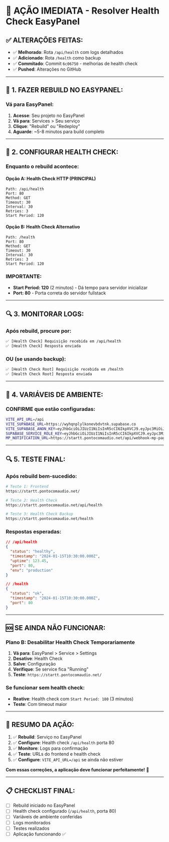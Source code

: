 # 🚨 AÇÃO IMEDIATA - Resolver Health Check EasyPanel

## ✅ **ALTERAÇÕES FEITAS:**
- ✅ **Melhorado**: Rota `/api/health` com logs detalhados
- ✅ **Adicionado**: Rota `/health` como backup
- ✅ **Commitado**: Commit `6c06750` - melhorias de health check
- ✅ **Pushed**: Alterações no GitHub

---

## 🚀 **1. FAZER REBUILD NO EASYPANEL:**

### **Vá para EasyPanel:**
1. **Acesse**: Seu projeto no EasyPanel
2. **Vá para**: Services > Seu serviço
3. **Clique**: "Rebuild" ou "Redeploy"
4. **Aguarde**: ~5-8 minutos para build completo

---

## 🔧 **2. CONFIGURAR HEALTH CHECK:**

### **Enquanto o rebuild acontece:**

#### **Opção A: Health Check HTTP (PRINCIPAL)**
```
Path: /api/health
Port: 80
Method: GET
Timeout: 30
Interval: 30
Retries: 3
Start Period: 120
```

#### **Opção B: Health Check Alternativo**
```
Path: /health
Port: 80
Method: GET
Timeout: 30
Interval: 30
Retries: 3
Start Period: 120
```

### **IMPORTANTE:**
- **Start Period: 120** (2 minutos) - Dá tempo para servidor inicializar
- **Port: 80** - Porta correta do servidor fullstack

---

## 🔍 **3. MONITORAR LOGS:**

### **Após rebuild, procure por:**
```bash
✅ [Health Check] Requisição recebida em /api/health
✅ [Health Check] Resposta enviada
```

### **OU (se usando backup):**
```bash
✅ [Health Check Root] Requisição recebida em /health
✅ [Health Check Root] Resposta enviada
```

---

## 🎯 **4. VARIÁVEIS DE AMBIENTE:**

### **CONFIRME que estão configuradas:**
```bash
VITE_API_URL=/api
VITE_SUPABASE_URL=https://wyhqnplylkonevbdvtnk.supabase.co
VITE_SUPABASE_ANON_KEY=eyJhbGciOiJIUzI1NiIsInR5cCI6IkpXVCJ9.eyJpc3MiOiJzdXBhYmFzZSIsInJlZiI6Ind5aHFucGx5bGtvbmV2YmR2dG5rIiwicm9sZSI6ImFub24iLCJpYXQiOjE3NDcwODc4OTUsImV4cCI6MjA2MjY2Mzg5NX0.NKJgyjqWmtZcEmP05G2wFGElsTlZXdhjL2b-nPiqUEU
SUPABASE_SERVICE_ROLE_KEY=eyJhbGciOiJIUzI1NiIsInR5cCI6IkpXVCJ9.eyJpc3MiOiJzdXBhYmFzZSIsInJlZiI6Ind5aHFucGx5bGtvbmV2YmR2dG5rIiwicm9sZSI6InNlcnZpY2Vfcm9sZSIsImlhdCI6MTc0NzA4Nzg5NSwiZXhwIjoyMDYyNjYzODk1fQ.8fjCst6v96NoaSPfpllxunqKd4IBMN3NdaroieDWFoE
MP_NOTIFICATION_URL=https://startt.pontocomaudio.net/api/webhook-mp-pagamentos
```

---

## 🔍 **5. TESTE FINAL:**

### **Após rebuild bem-sucedido:**
```bash
# Teste 1: Frontend
https://startt.pontocomaudio.net/

# Teste 2: Health Check
https://startt.pontocomaudio.net/api/health

# Teste 3: Health Check Backup
https://startt.pontocomaudio.net/health
```

### **Respostas esperadas:**
```json
// /api/health
{
  "status": "healthy",
  "timestamp": "2024-01-15T10:30:00.000Z",
  "uptime": 123.45,
  "port": 80,
  "env": "production"
}

// /health
{
  "status": "ok",
  "timestamp": "2024-01-15T10:30:00.000Z",
  "port": 80
}
```

---

## 🆘 **SE AINDA NÃO FUNCIONAR:**

### **Plano B: Desabilitar Health Check Temporariamente**
1. **Vá para**: EasyPanel > Service > Settings
2. **Desative**: Health Check
3. **Salve**: Configuração
4. **Verifique**: Se service fica "Running"
5. **Teste**: `https://startt.pontocomaudio.net/`

### **Se funcionar sem health check:**
- **Reative**: Health check com `Start Period: 180` (3 minutos)
- **Teste**: Com timeout maior

---

## 🎯 **RESUMO DA AÇÃO:**

1. ✅ **Rebuild**: Serviço no EasyPanel
2. ✅ **Configure**: Health check `/api/health` porta 80
3. ✅ **Monitore**: Logs para confirmação
4. ✅ **Teste**: URLs do frontend e health check
5. ✅ **Configure**: `VITE_API_URL=/api` se ainda não estiver

**Com essas correções, a aplicação deve funcionar perfeitamente!** 🚀

---

## 📋 **CHECKLIST FINAL:**
- [ ] Rebuild iniciado no EasyPanel
- [ ] Health check configurado (`/api/health`, porta 80)
- [ ] Variáveis de ambiente conferidas
- [ ] Logs monitorados
- [ ] Testes realizados
- [ ] Aplicação funcionando ✅ 